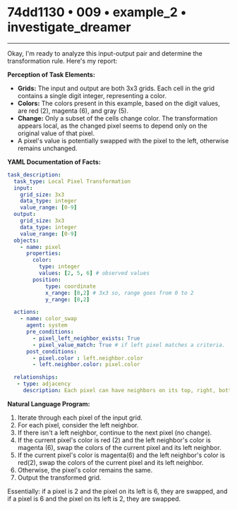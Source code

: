 # 74dd1130 • 009 • example_2 • investigate_dreamer

---
Okay, I'm ready to analyze this input-output pair and determine the transformation rule. Here's my report:

**Perception of Task Elements:**

*   **Grids:** The input and output are both 3x3 grids. Each cell in the grid contains a single digit integer, representing a color.
*   **Colors:** The colors present in this example, based on the digit values, are red (2), magenta (6), and gray (5).
*   **Change:** Only a subset of the cells change color. The transformation appears local, as the changed pixel seems to depend only on the original value of that pixel.
*    A pixel's value is potentially swapped with the pixel to the left, otherwise remains unchanged.

**YAML Documentation of Facts:**



```yaml
task_description:
  task_type: Local Pixel Transformation
  input:
    grid_size: 3x3
    data_type: integer
    value_range: [0-9]
  output:
    grid_size: 3x3
    data_type: integer
    value_range: [0-9]
  objects:
    - name: pixel
      properties:
        color:
          type: integer
          values: [2, 5, 6] # observed values
        position:
            type: coordinate
            x_range: [0,2] # 3x3 so, range goes from 0 to 2
            y_range: [0,2]

  actions:
    - name: color_swap
      agent: system
      pre_conditions:
        - pixel_left_neighbor_exists: True
        - pixel_value_match: True # if left pixel matches a criteria.
      post_conditions:
        - pixel.color : left.neighbor.color
        - left.neighbor.color: pixel.color

  relationships:
   - type: adjacency
     description: Each pixel can have neighbors on its top, right, bottom, and left, in addition to diagonal neighbors.

```



**Natural Language Program:**

1.  Iterate through each pixel of the input grid.
2.  For each pixel, consider the left neighbor.
3.  If there isn't a left neighbor, continue to the next pixel (no change).
4.  If the current pixel's color is red (2) and the left neighbor's color is magenta (6), swap the colors of the current pixel and its left neighbor.
5. If the current pixel's color is magenta(6) and the left neighbor's color is red(2), swap the colors of the current pixel and its left neighbor.
6. Otherwise, the pixel's color remains the same.
7. Output the transformed grid.

Essentially: if a pixel is 2 and the pixel on its left is 6, they are swapped, and if a pixel is 6 and the pixel on its left is 2, they are swapped.

